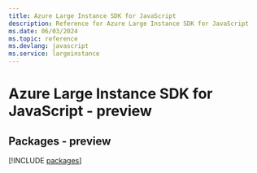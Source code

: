 ```yaml
---
title: Azure Large Instance SDK for JavaScript
description: Reference for Azure Large Instance SDK for JavaScript
ms.date: 06/03/2024
ms.topic: reference
ms.devlang: javascript
ms.service: largeinstance
---
```

# Azure Large Instance SDK for JavaScript - preview
## Packages - preview
[!INCLUDE [packages](large-instance-index.md)]